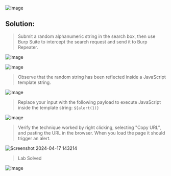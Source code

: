 ![image](https://github.com/udayk01/Web-Security/assets/52235763/2df53c12-974e-441e-93af-6816af41dcd5)

## Solution:

> Submit a random alphanumeric string in the search box, then use Burp Suite to intercept the search request and send it to Burp Repeater.

![image](https://github.com/udayk01/Web-Security/assets/52235763/53dbe3fa-cba1-4fd1-89aa-82abac575acb)

![image](https://github.com/udayk01/Web-Security/assets/52235763/bd3b2557-210e-4985-a212-d808361bff54)

> Observe that the random string has been reflected inside a JavaScript template string.

![image](https://github.com/udayk01/Web-Security/assets/52235763/7140319c-03cc-4aa3-a4e1-5cf64a05cf8c)

> Replace your input with the following payload to execute JavaScript inside the template string:
```${alert(1)}```

![image](https://github.com/udayk01/Web-Security/assets/52235763/75547065-961d-4822-915f-2bfabe88b23e)

> Verify the technique worked by right clicking, selecting "Copy URL", and pasting the URL in the browser. When you load the page it should trigger an alert.

![Screenshot 2024-04-17 143214](https://github.com/udayk01/Web-Security/assets/52235763/44227f4f-f07d-49d5-bdaa-c5ad1c0a0da1)

> Lab Solved

![image](https://github.com/udayk01/Web-Security/assets/52235763/b41b30da-d774-4158-8248-3a5f2fe749ef)
